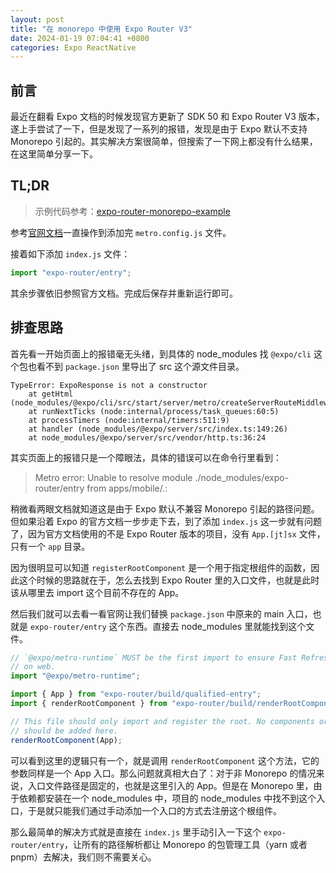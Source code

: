 ```yaml
---
layout: post
title: "在 monorepo 中使用 Expo Router V3"
date: 2024-01-19 07:04:41 +0800
categories: Expo ReactNative
---
```


## 前言

最近在翻看 Expo 文档的时候发现官方更新了 SDK 50 和 Expo Router V3 版本，遂上手尝试了一下，但是发现了一系列的报错，发现是由于 Expo 默认不支持 Monorepo 引起的。其实解决方案很简单，但搜索了一下网上都没有什么结果，在这里简单分享一下。

## TL;DR

> 示例代码参考：[expo-router-monorepo-example](https://github.com/stout-ni/expo-router-monorepo-example)

参考[官网文档](https://docs.expo.dev/guides/monorepos/#create-our-first-app)一直操作到添加完 `metro.config.js` 文件。

接着如下添加 `index.js` 文件：

```js
import "expo-router/entry";
```

其余步骤依旧参照官方文档。完成后保存并重新运行即可。

## 排查思路

首先看一开始页面上的报错毫无头绪，到具体的 node_modules 找 `@expo/cli` 这个包也看不到 `package.json` 里导出了 src 这个源文件目录。

```plain
TypeError: ExpoResponse is not a constructor
    at getHtml (node_modules/@expo/cli/src/start/server/metro/createServerRouteMiddleware.ts:107:20)
    at runNextTicks (node:internal/process/task_queues:60:5)
    at processTimers (node:internal/timers:511:9)
    at handler (node_modules/@expo/server/src/index.ts:149:26)
    at node_modules/@expo/server/src/vendor/http.ts:36:24
```

其实页面上的报错只是一个障眼法，具体的错误可以在命令行里看到：

> Metro error: Unable to resolve module ./node_modules/expo-router/entry from apps/mobile/.:

稍微看两眼文档就知道这是由于 Expo 默认不兼容 Monorepo 引起的路径问题。但如果沿着 Expo 的官方文档一步步走下去，到了添加 `index.js` 这一步就有问题了，因为官方文档使用的不是 Expo Router 版本的项目，没有 `App.[jt]sx` 文件，只有一个 `app` 目录。

因为很明显可以知道 `registerRootComponent` 是一个用于指定根组件的函数，因此这个时候的思路就在于，怎么去找到 Expo Router 里的入口文件，也就是此时该从哪里去 import 这个目前不存在的 App。

然后我们就可以去看一看官网让我们替换 `package.json` 中原来的 main 入口，也就是 `expo-router/entry` 这个东西。直接去 node_modules 里就能找到这个文件。

```js
// `@expo/metro-runtime` MUST be the first import to ensure Fast Refresh works
// on web.
import "@expo/metro-runtime";

import { App } from "expo-router/build/qualified-entry";
import { renderRootComponent } from "expo-router/build/renderRootComponent";

// This file should only import and register the root. No components or exports
// should be added here.
renderRootComponent(App);
```

可以看到这里的逻辑只有一个，就是调用 `renderRootComponent` 这个方法，它的参数同样是一个 App 入口。那么问题就真相大白了：对于非 Monorepo 的情况来说，入口文件路径是固定的，也就是这里引入的 App。但是在 Monorepo 里，由于依赖都安装在一个 node_modules 中，项目的 node_modules 中找不到这个入口，于是就只能我们通过手动添加一个入口的方式去注册这个根组件。

那么最简单的解决方式就是直接在 `index.js` 里手动引入一下这个 `expo-router/entry`，让所有的路径解析都让 Monorepo 的包管理工具（yarn 或者 pnpm）去解决，我们则不需要关心。
